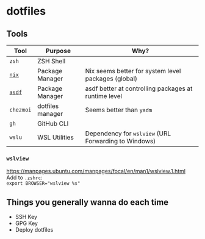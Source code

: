 # dotfiles

## Tools

| Tool                              | Purpose                       | Why?                                                  |
|-----------------------------------|-------------------------------|-------------------------------------------------------|
| `zsh`                             | ZSH Shell                     |                                                       |
| [`nix`](https://nixos.org/)       | Package Manager               | Nix seems better for system level packages (global)   |
| [`asdf`](https://asdf-vm.com/)    | Package Manager               | asdf better at controlling packages at runtime level  |
| `chezmoi`                         | dotfiles manager              | Seems better than `yadm`                              |
| `gh`                              | GitHub CLI                    |                                                       |
| `wslu`                            | WSL Utilities                 | Dependency for `wslview` (URL Forwarding to Windows)  |



### `wslview`
https://manpages.ubuntu.com/manpages/focal/en/man1/wslview.1.html  
Add to `.zshrc`:  
    `export BROWSER="wslview %s"`  





## Things you generally wanna do each time
* SSH Key
* GPG Key
* Deploy dotfiles
